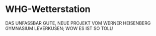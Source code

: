 # WHG-Wetterstation
DAS UNFASSBAR GUTE, NEUE PROJEKT VOM WERNER HEISENBERG GYMNASIUM LEVERKUSEN; WOW ES IST SO TOLL!
